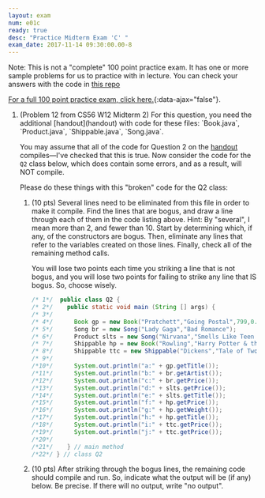 ```yaml
---
layout: exam
num: e01c
ready: true
desc: "Practice Midterm Exam 'C' "
exam_date: 2017-11-14 09:30:00.00-8
---
```


Note: This is not a "complete" 100 point practice exam.  It has one or more sample problems for us
to practice with in lecture.   You can check your answers with the code in [this repo](https://github.com/UCSB-CS56-F16/lectureNotes_10.17)

[For a full 100 point practice exam, click here.](/exam/e01/cs56_m16_e01_practice/){:data-ajax="false"}.

<ol>

<li markdown="1" class="page-break-before">  (Problem 12 from CS56 W12 Midterm 2) For this question, you need the additional  [handout](handout) with code for these files: `Book.java`, `Product.java`, `Shippable.java`, `Song.java`.

You may assume that all of the code for Question 2 on the  [handout](handout) compiles—I've checked that this is true. Now consider the code for the `Q2` class below, which does contain some errors, and as a result, will NOT compile.

Please do these things with this "broken" code for the Q2 class:

<ol>
<li markdown="1">

(10 pts) Several lines need to be eliminated from this file in order to make it compile. Find the lines that are bogus, and draw a line through each of them in the code listing above.
Hint: By "several", I mean more than 2, and fewer than 10. Start by determining which, if any, of the constructors are bogus. Then, eliminate any lines that refer to the variables created on those lines. Finally, check all of the remaining method calls.

You will lose two points each time you striking a line that is not bogus, and you will lose two points for failing to strike any line that IS bogus. So, choose wisely.

```java
/* 1*/	public class Q2 {
/* 2*/	  public static void main (String [] args) {
/* 3*/	    
/* 4*/      Book gp = new Book("Pratchett","Going Postal",799,0.15);
/* 5*/      Song br = new Song("Lady Gaga","Bad Romance");
/* 6*/      Product slts = new Song("Nirvana","Smells Like Teen Spirit",79);
/* 7*/      Shippable hp = new Book("Rowling","Harry Potter & the Polymorphic Polyp",652,1.5);
/* 8*/      Shippable ttc = new Shippable("Dickens","Tale of Two Cities",999,1.5);
/* 9*/ 					       
/*10*/      System.out.println("a:" + gp.getTitle());
/*11*/      System.out.println("b:" + br.getArtist());
/*12*/      System.out.println("c:" + br.getPrice());
/*13*/      System.out.println("d:" + slts.getPrice());
/*14*/      System.out.println("e:" + slts.getTitle());
/*15*/      System.out.println("f:" + hp.getPrice());
/*16*/      System.out.println("g:" + hp.getWeight());
/*17*/      System.out.println("h:" + hp.getTitle());
/*18*/      System.out.println("i:" + ttc.getPrice());
/*19*/      System.out.println("j:" + ttc.getPrice());
/*20*/ 
/*21*/    } // main method
/*22*/ } // class Q2

```

</li>

<li markdown="1" style="margin-bottom:10em;">

(10 pts) After striking through the bogus lines, the remaining code should compile and run. So, indicate what the output will be (if any) below. Be precise. If there will no output, write "no output".

</li>

</ol>

</li>

</ol>

<div style="display:none;">
https://ucsb-cs56-f17.github.io/exam/e01/cs56_f16_e01_practice_c/
</div>
